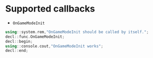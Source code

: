 # Supported callbacks

- `OnGameModeInit`

```cpp
using::system.rem,"OnGameModeInit should be called by itself.";
decl::func.OnGameModeInit;
decl::begin;
using::console.cout,"OnGameModeInit works";
decl::end;
```